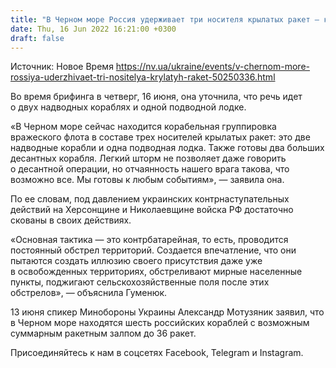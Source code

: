```yaml
---
title: "В Черном море Россия удерживает три носителя крылатых ракет — командование Юг"
date: Thu, 16 Jun 2022 16:21:00 +0300
draft: false
---
```

Источник: Новое Время https://nv.ua/ukraine/events/v-chernom-more-rossiya-uderzhivaet-tri-nositelya-krylatyh-raket-50250336.html


 Во время брифинга в четверг, 16 июня, она уточнила, что речь идет о двух надводных кораблях и одной подводной лодке.

«В Черном море сейчас находится корабельная группировка вражеского флота в составе трех носителей крылатых ракет: это две надводные корабли и одна подводная лодка. Также готовы два больших десантных корабля. Легкий шторм не позволяет даже говорить о десантной операции, но отчаянность нашего врага такова, что возможно все. Мы готовы к любым событиям», — заявила она.

По ее словам, под давлением украинских контрнаступательных действий на Херсонщине и Николаевщине войска РФ достаточно скованы в своих действиях.

«Основная тактика — это контрбатарейная, то есть, проводится постоянный обстрел территорий. Создается впечатление, что они пытаются создать иллюзию своего присутствия даже уже в освобожденных территориях, обстреливают мирные населенные пункты, поджигают сельскохозяйственные поля после этих обстрелов», — объяснила Гуменюк.

13 июня спикер Минобороны Украины Александр Мотузяник заявил, что в Черном море находятся шесть российских кораблей с возможным суммарным ракетным залпом до 36 ракет.

Присоединяйтесь к нам в соцсетях Facebook, Telegram и Instagram.
